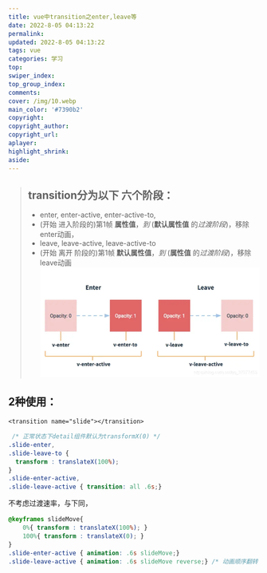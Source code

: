 ```yaml
---
title: vue中transition之enter,leave等
date: 2022-8-05 04:13:22
permalink:
updated: 2022-8-05 04:13:22
tags: vue
categories: 学习
top:
swiper_index:
top_group_index:
comments:
cover: /img/10.webp
main_color: '#7390b2'
copyright:
copyright_author:
copyright_url:
aplayer:
highlight_shrink:
aside:
---
```

>  ## **transition分为以下 六个阶段：**
>  * enter, enter-active, enter-active-to,  
>  * (开始 进入阶段的)第1帧 **属性值**，*到* (**默认属性值** 的*过渡阶段*)，移除enter动画，  
> * leave, leave-active, leave-active-to  
> * (开始 离开 阶段的)第1帧 **默认属性值**，*到* (**属性值** 的*过渡阶段*)，移除leave动画
![vue-transition阶段](vue中transition之enter-leave等/vue-transition阶段.webp)
## 2种使用：

```vue
<transition name="slide"></transition>
```

```css
 /* 正常状态下detail组件默认为transformX(0) */
.slide-enter,
.slide-leave-to {
  transform : translateX(100%);
}
.slide-enter-active,
.slide-leave-active { transition: all .6s;}
```

不考虑过渡速率，与下同，
```css
@keyframes slideMove{
    0%{ transform : translateX(100%); }
    100%{ transform : translateX(0); }
}
.slide-enter-active { animation: .6s slideMove;}
.slide-leave-active { animation: .6s slideMove reverse;} /* 动画顺序翻转 */
```
